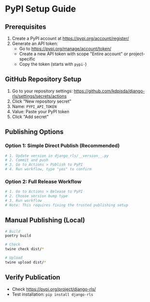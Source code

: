 # PyPI Setup Guide

## Prerequisites

1. Create a PyPI account at https://pypi.org/account/register/
2. Generate an API token:
   - Go to https://pypi.org/manage/account/token/
   - Create a new API token with scope "Entire account" or project-specific
   - Copy the token (starts with `pypi-`)

## GitHub Repository Setup

1. Go to your repository settings: https://github.com/kdpisda/django-rls/settings/secrets/actions
2. Click "New repository secret"
3. Name: `PYPI_API_TOKEN`
4. Value: Paste your PyPI token
5. Click "Add secret"

## Publishing Options

### Option 1: Simple Direct Publish (Recommended)
```bash
# 1. Update version in django_rls/__version__.py
# 2. Commit and push
# 3. Go to Actions > Publish to PyPI
# 4. Run workflow, type "yes" to confirm
```

### Option 2: Full Release Workflow
```bash
# 1. Go to Actions > Release to PyPI
# 2. Choose version bump type
# 3. Run workflow
# Note: This requires fixing the trusted publishing setup
```

## Manual Publishing (Local)
```bash
# Build
poetry build

# Check
twine check dist/*

# Upload
twine upload dist/*
```

## Verify Publication
- Check https://pypi.org/project/django-rls/
- Test installation: `pip install django-rls`